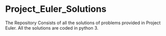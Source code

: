# Project_Euler_Solutions
The Repository Consists of all the solutions of problems provided in Project Euler.
All the solutions are coded in python 3.
